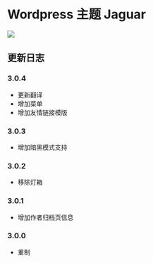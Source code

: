 # Wordpress 主题 Jaguar

![](https://static.fatesinger.com/2025/06/4w7o99g1s7u5tjic.png)

## 更新日志

### 3.0.4

- 更新翻译
- 增加菜单
- 增加友情链接模版

### 3.0.3

- 增加暗黑模式支持

### 3.0.2

- 移除灯箱

### 3.0.1

- 增加作者归档页信息

### 3.0.0

- 重制
